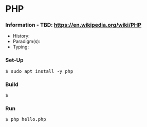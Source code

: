 # PHP

### Information - TBD: https://en.wikipedia.org/wiki/PHP
* History:
* Paradigm(s):
* Typing:

### Set-Up
<pre>
$ sudo apt install -y php
</pre>

### Build
<pre>
$
</pre>

### Run
<pre>
$ php hello.php
</pre>
